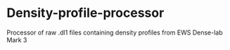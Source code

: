 # Density-profile-processor
Processor of raw .dl1 files containing density profiles from EWS Dense-lab Mark 3 
